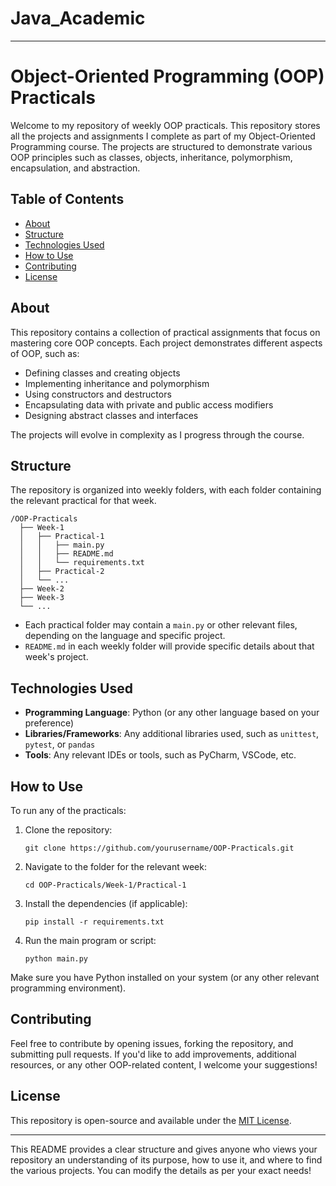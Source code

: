 # Java_Academic

---

# Object-Oriented Programming (OOP) Practicals

Welcome to my repository of weekly OOP practicals. This repository stores all the projects and assignments I complete as part of my Object-Oriented Programming course. The projects are structured to demonstrate various OOP principles such as classes, objects, inheritance, polymorphism, encapsulation, and abstraction.

## Table of Contents

- [About](#about)
- [Structure](#structure)
- [Technologies Used](#technologies-used)
- [How to Use](#how-to-use)
- [Contributing](#contributing)
- [License](#license)

## About

This repository contains a collection of practical assignments that focus on mastering core OOP concepts. Each project demonstrates different aspects of OOP, such as:
- Defining classes and creating objects
- Implementing inheritance and polymorphism
- Using constructors and destructors
- Encapsulating data with private and public access modifiers
- Designing abstract classes and interfaces

The projects will evolve in complexity as I progress through the course.

## Structure

The repository is organized into weekly folders, with each folder containing the relevant practical for that week.

```
/OOP-Practicals
  ├── Week-1
  │   ├── Practical-1
  │   │   ├── main.py
  │   │   ├── README.md
  │   │   └── requirements.txt
  │   ├── Practical-2
  │   └── ...
  ├── Week-2
  ├── Week-3
  └── ...
```

- Each practical folder may contain a `main.py` or other relevant files, depending on the language and specific project.
- `README.md` in each weekly folder will provide specific details about that week's project.

## Technologies Used

- **Programming Language**: Python (or any other language based on your preference)
- **Libraries/Frameworks**: Any additional libraries used, such as `unittest`, `pytest`, or `pandas`
- **Tools**: Any relevant IDEs or tools, such as PyCharm, VSCode, etc.

## How to Use

To run any of the practicals:

1. Clone the repository:
    ```
    git clone https://github.com/yourusername/OOP-Practicals.git
    ```
2. Navigate to the folder for the relevant week:
    ```
    cd OOP-Practicals/Week-1/Practical-1
    ```
3. Install the dependencies (if applicable):
    ```
    pip install -r requirements.txt
    ```
4. Run the main program or script:
    ```
    python main.py
    ```

Make sure you have Python installed on your system (or any other relevant programming environment).

## Contributing

Feel free to contribute by opening issues, forking the repository, and submitting pull requests. If you'd like to add improvements, additional resources, or any other OOP-related content, I welcome your suggestions!

## License

This repository is open-source and available under the [MIT License](LICENSE).

---

This README provides a clear structure and gives anyone who views your repository an understanding of its purpose, how to use it, and where to find the various projects. You can modify the details as per your exact needs!
